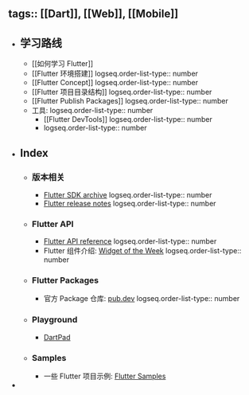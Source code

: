 tags:: [[Dart]], [[Web]], [[Mobile]] 
---

- ## 学习路线
	- [[如何学习 Flutter]]
	- [[Flutter 环境搭建]]
	  logseq.order-list-type:: number
	- [[Flutter Concept]]
	  logseq.order-list-type:: number
	- [[Flutter 项目目录结构]]
	  logseq.order-list-type:: number
	- [[Flutter Publish Packages]]
	  logseq.order-list-type:: number
	- 工具:
	  logseq.order-list-type:: number
		- [[Flutter DevTools]]
		  logseq.order-list-type:: number
		- logseq.order-list-type:: number
- ## Index
	- ### 版本相关
		- [Flutter SDK archive](https://docs.flutter.dev/install/archive)
		  logseq.order-list-type:: number
		- [Flutter release notes](https://docs.flutter.dev/release/release-notes)
		  logseq.order-list-type:: number
	- ### Flutter API
		- [Flutter API reference](https://api.flutter.dev/)
		  logseq.order-list-type:: number
		- Flutter 组件介绍: [Widget of the Week](https://www.youtube.com/watch?v=b_sQ9bMltGU&list=PLjxrf2q8roU23XGwz3Km7sQZFTdB996iG)
		  logseq.order-list-type:: number
	- ### Flutter Packages
		- 官方 Package 仓库: [pub.dev](https://pub.dev/)
		  logseq.order-list-type:: number
	- ### Playground
		- [DartPad](https://dartpad.dev)
	- ### Samples
		- 一些 Flutter 项目示例: [Flutter Samples](https://docs.flutter.dev/reference/learning-resources)
-